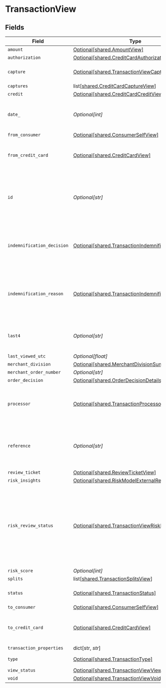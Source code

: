 # TransactionView


## Fields

| Field                                                                                                                             | Type                                                                                                                              | Required                                                                                                                          | Description                                                                                                                       | Example                                                                                                                           |
| --------------------------------------------------------------------------------------------------------------------------------- | --------------------------------------------------------------------------------------------------------------------------------- | --------------------------------------------------------------------------------------------------------------------------------- | --------------------------------------------------------------------------------------------------------------------------------- | --------------------------------------------------------------------------------------------------------------------------------- |
| `amount`                                                                                                                          | [Optional[shared.AmountView]](undefined/models/shared/amountview.md)                                                              | :heavy_minus_sign:                                                                                                                | N/A                                                                                                                               |                                                                                                                                   |
| `authorization`                                                                                                                   | [Optional[shared.CreditCardAuthorizationView]](undefined/models/shared/creditcardauthorizationview.md)                            | :heavy_minus_sign:                                                                                                                | N/A                                                                                                                               |                                                                                                                                   |
| `capture`                                                                                                                         | [Optional[shared.TransactionViewCapture]](undefined/models/shared/transactionviewcapture.md)                                      | :heavy_minus_sign:                                                                                                                | Deprecated. Use `captures`.                                                                                                       |                                                                                                                                   |
| `captures`                                                                                                                        | list[[shared.CreditCardCaptureView](undefined/models/shared/creditcardcaptureview.md)]                                            | :heavy_minus_sign:                                                                                                                | N/A                                                                                                                               |                                                                                                                                   |
| `credit`                                                                                                                          | [Optional[shared.CreditCardCreditView]](undefined/models/shared/creditcardcreditview.md)                                          | :heavy_minus_sign:                                                                                                                | N/A                                                                                                                               |                                                                                                                                   |
| `date_`                                                                                                                           | *Optional[int]*                                                                                                                   | :heavy_minus_sign:                                                                                                                | Transaction date. **Nullable** for Transactions Details.                                                                          | 1615407159447                                                                                                                     |
| `from_consumer`                                                                                                                   | [Optional[shared.ConsumerSelfView]](undefined/models/shared/consumerselfview.md)                                                  | :heavy_minus_sign:                                                                                                                | N/A                                                                                                                               |                                                                                                                                   |
| `from_credit_card`                                                                                                                | [Optional[shared.CreditCardView]](undefined/models/shared/creditcardview.md)                                                      | :heavy_minus_sign:                                                                                                                | Contains details about the credit card transaction.                                                                               |                                                                                                                                   |
| `id`                                                                                                                              | *Optional[str]*                                                                                                                   | :heavy_minus_sign:                                                                                                                | The unique ID associated with the transaction. **Nullable** for Transactions Details.                                             | T1c3p4yBuVYJ9                                                                                                                     |
| `indemnification_decision`                                                                                                        | [Optional[shared.TransactionIndemnificationDecision]](undefined/models/shared/transactionindemnificationdecision.md)              | :heavy_minus_sign:                                                                                                                | Describes whether the transaction is indemnified by Bolt for fraud.<br/>                                                          | indemnified                                                                                                                       |
| `indemnification_reason`                                                                                                          | [Optional[shared.TransactionIndemnificationReason]](undefined/models/shared/transactionindemnificationreason.md)                  | :heavy_minus_sign:                                                                                                                | Describes the reason that the transaction is or is not indemnified by Bolt for fraud.<br/>                                        | merchant_force_approved                                                                                                           |
| `last4`                                                                                                                           | *Optional[str]*                                                                                                                   | :heavy_minus_sign:                                                                                                                | The card's last 4 digits. **Nullable** for Transactions Details.                                                                  | 4021                                                                                                                              |
| `last_viewed_utc`                                                                                                                 | *Optional[float]*                                                                                                                 | :heavy_minus_sign:                                                                                                                | N/A                                                                                                                               |                                                                                                                                   |
| `merchant_division`                                                                                                               | [Optional[shared.MerchantDivisionSummaryView]](undefined/models/shared/merchantdivisionsummaryview.md)                            | :heavy_minus_sign:                                                                                                                | N/A                                                                                                                               |                                                                                                                                   |
| `merchant_order_number`                                                                                                           | *Optional[str]*                                                                                                                   | :heavy_minus_sign:                                                                                                                | N/A                                                                                                                               |                                                                                                                                   |
| `order_decision`                                                                                                                  | [Optional[shared.OrderDecisionDetailsView]](undefined/models/shared/orderdecisiondetailsview.md)                                  | :heavy_minus_sign:                                                                                                                | N/A                                                                                                                               |                                                                                                                                   |
| `processor`                                                                                                                       | [Optional[shared.TransactionProcessor]](undefined/models/shared/transactionprocessor.md)                                          | :heavy_minus_sign:                                                                                                                | The processor used. **Nullable** for Transactions Details.                                                                        | adyen_gateway                                                                                                                     |
| `reference`                                                                                                                       | *Optional[str]*                                                                                                                   | :heavy_minus_sign:                                                                                                                | The transaction's 12-digit Bolt reference ID. **Nullable** for Transactions Details.                                              | LBLJ-TWW7-R9VC                                                                                                                    |
| `review_ticket`                                                                                                                   | [Optional[shared.ReviewTicketView]](undefined/models/shared/reviewticketview.md)                                                  | :heavy_minus_sign:                                                                                                                | N/A                                                                                                                               |                                                                                                                                   |
| `risk_insights`                                                                                                                   | [Optional[shared.RiskModelExternalResultView]](undefined/models/shared/riskmodelexternalresultview.md)                            | :heavy_minus_sign:                                                                                                                | N/A                                                                                                                               |                                                                                                                                   |
| `risk_review_status`                                                                                                              | [Optional[shared.TransactionViewRiskReviewStatus]](undefined/models/shared/transactionviewriskreviewstatus.md)                    | :heavy_minus_sign:                                                                                                                | Describes the current Risk Review status. A transaction could be unreviewed, reviewed, or pending manual review by the Bolt team. | reviewed                                                                                                                          |
| `risk_score`                                                                                                                      | *Optional[int]*                                                                                                                   | :heavy_minus_sign:                                                                                                                | N/A                                                                                                                               |                                                                                                                                   |
| `splits`                                                                                                                          | list[[shared.TransactionSplitsView](undefined/models/shared/transactionsplitsview.md)]                                            | :heavy_minus_sign:                                                                                                                | N/A                                                                                                                               |                                                                                                                                   |
| `status`                                                                                                                          | [Optional[shared.TransactionStatus]](undefined/models/shared/transactionstatus.md)                                                | :heavy_minus_sign:                                                                                                                | The transaction's status.                                                                                                         | cancelled                                                                                                                         |
| `to_consumer`                                                                                                                     | [Optional[shared.ConsumerSelfView]](undefined/models/shared/consumerselfview.md)                                                  | :heavy_minus_sign:                                                                                                                | N/A                                                                                                                               |                                                                                                                                   |
| `to_credit_card`                                                                                                                  | [Optional[shared.CreditCardView]](undefined/models/shared/creditcardview.md)                                                      | :heavy_minus_sign:                                                                                                                | Contains details about the credit card transaction.                                                                               |                                                                                                                                   |
| `transaction_properties`                                                                                                          | dict[str, *str*]                                                                                                                  | :heavy_minus_sign:                                                                                                                | N/A                                                                                                                               |                                                                                                                                   |
| `type`                                                                                                                            | [Optional[shared.TransactionType]](undefined/models/shared/transactiontype.md)                                                    | :heavy_minus_sign:                                                                                                                | The type of transaction.                                                                                                          | cc_payment                                                                                                                        |
| `view_status`                                                                                                                     | [Optional[shared.TransactionViewViewStatus]](undefined/models/shared/transactionviewviewstatus.md)                                | :heavy_minus_sign:                                                                                                                | N/A                                                                                                                               |                                                                                                                                   |
| `void`                                                                                                                            | [Optional[shared.TransactionViewVoid]](undefined/models/shared/transactionviewvoid.md)                                            | :heavy_minus_sign:                                                                                                                | N/A                                                                                                                               |                                                                                                                                   |